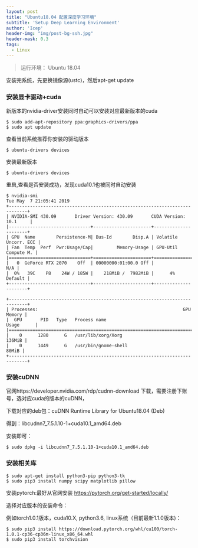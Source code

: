 ```yaml
---
layout: post
title: "Ubuntu18.04 配置深度学习环境"
subtitle: 'Setup Deep Learning Environment'
author: 'Icep'
header-img: "img/post-bg-ssh.jpg"
header-mask: 0.3
tags:
  - Linux
---
```


> 运行环境： Ubuntu 18.04

安装完系统，先更换镜像源(ustc)，然后apt-get update

### 安装显卡驱动+cuda

新版本的nvidia-driver安装同时自动可以安装对应最新版本的cuda

```shell
$ sudo add-apt-repository ppa:graphics-drivers/ppa
$ sudo apt update
```
查看当前系统推荐你安装的驱动版本
```shell
$ ubuntu-drivers devices
```

安装最新版本
```shell
$ ubuntu-drivers devices
```

重启,查看是否安装成功，发现cuda10.1也被同时自动安装
```shell
$ nvidia-smi
Tue May  7 21:05:41 2019       
+-----------------------------------------------------------------------------+
| NVIDIA-SMI 430.09       Driver Version: 430.09       CUDA Version: 10.1     |
|-------------------------------+----------------------+----------------------+
| GPU  Name        Persistence-M| Bus-Id        Disp.A | Volatile Uncorr. ECC |
| Fan  Temp  Perf  Pwr:Usage/Cap|         Memory-Usage | GPU-Util  Compute M. |
|===============================+======================+======================|
|   0  GeForce RTX 2070    Off  | 00000000:01:00.0 Off |                  N/A |
|  0%   39C    P8    24W / 185W |    218MiB /  7982MiB |      4%      Default |
+-------------------------------+----------------------+----------------------+
                                                                               
+-----------------------------------------------------------------------------+
| Processes:                                                       GPU Memory |
|  GPU       PID   Type   Process name                             Usage      |
|=============================================================================|
|    0      1280      G   /usr/lib/xorg/Xorg                           136MiB |
|    0      1449      G   /usr/bin/gnome-shell                          80MiB |
+-----------------------------------------------------------------------------+

```
### 安装cuDNN

官网https://developer.nvidia.com/rdp/cudnn-download 下载，需要注册下账号，选对应cuda的版本的cuDNN，

下载对应的deb包：cuDNN Runtime Library for Ubuntu18.04 (Deb)

得到：libcudnn7_7.5.1.10-1+cuda10.1_amd64.deb

安装即可：
```shell
$ sudo dpkg -i libcudnn7_7.5.1.10-1+cuda10.1_amd64.deb
```

### 安装相关库

```shell
$ sudo apt-get install python3-pip python3-tk
$ sudo pip3 install numpy scipy matplotlib pillow
```
安装pytorch:最好从官网安装 https://pytorch.org/get-started/locally/

选择对应版本的安装命令：

例如torch1.0.1版本，cuda10.X,  python3.6,  linux系统（目前最新1.1.0版本)：
```shell
$ sudo pip3 install https://download.pytorch.org/whl/cu100/torch-1.0.1-cp36-cp36m-linux_x86_64.whl
$ sudo pip3 install torchvision
```
